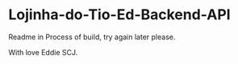 # Lojinha-do-Tio-Ed-Backend-API

Readme in Process of build, try again later please.

With love Eddie SCJ.
